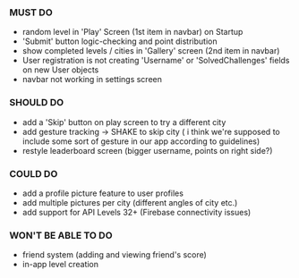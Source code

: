 

### MUST DO
- random level in 'Play' Screen (1st item in navbar) on Startup
- 'Submit' button logic-checking and point distribution
- show completed levels / cities in 'Gallery' screen (2nd item in navbar)
- User registration is not creating 'Username' or 'SolvedChallenges' fields on new User objects
- navbar not working in settings screen

### SHOULD DO
- add a 'Skip' button on play screen to try a different city
- add gesture tracking -> SHAKE to skip city ( i think we're supposed to include some sort of gesture in our app according to guidelines)
- restyle leaderboard screen (bigger username, points on right side?)



### COULD DO
- add a profile picture feature to user profiles
- add multiple pictures per city (different angles of city etc.)
- add support for API Levels 32+ (Firebase connectivity issues)


### WON'T BE ABLE TO DO
- friend system (adding and viewing friend's score)
- in-app level creation
